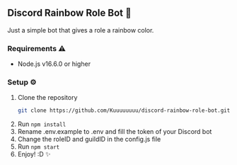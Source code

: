 ## Discord Rainbow Role Bot :rainbow:

Just a simple bot that gives a role a rainbow color.

### Requirements :warning:
- Node.js v16.6.0 or higher

### Setup :gear:
1. Clone the repository 
    ```sh
    git clone https://github.com/Kuuuuuuuu/discord-rainbow-role-bot.git
    ```
2. Run `npm install`
3. Rename .env.example to .env and fill the token of your Discord bot
4. Change the roleID and guildID in the config.js file
5. Run `npm start`
6. Enjoy! :D :sparkles:
